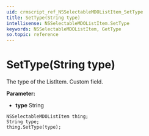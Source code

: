 ```yaml
---
uid: crmscript_ref_NSSelectableMDOListItem_SetType
title: SetType(String type)
intellisense: NSSelectableMDOListItem.SetType
keywords: NSSelectableMDOListItem, GetType
so.topic: reference
---
```


# SetType(String type)

The type of the ListItem. Custom field.

**Parameter:** 
* **type** String

```crmscript
NSSelectableMDOListItem thing;
String type;
thing.SetType(type);
```

